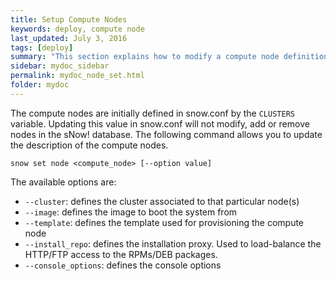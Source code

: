 ```yaml
---
title: Setup Compute Nodes
keywords: deploy, compute node
last_updated: July 3, 2016
tags: [deploy]
summary: "This section explains how to modify a compute node definition in the sNow! database"
sidebar: mydoc_sidebar
permalink: mydoc_node_set.html
folder: mydoc
---
```

The compute nodes are initially defined in snow.conf by the ```CLUSTERS``` variable. Updating this value in snow.conf will not modify, add or remove nodes in the sNow! database. The following command allows you to update the description of the compute nodes.
```
snow set node <compute_node> [--option value]
```
The available options are:
* ```--cluster```: defines the cluster associated to that particular node(s)
* ```--image```: defines the image to boot the system from
* ```--template```: defines the template used for provisioning the compute node
* ```--install_repo```: defines the installation proxy. Used to load-balance the HTTP/FTP access to the RPMs/DEB packages.
* ```--console_options```: defines the console options

